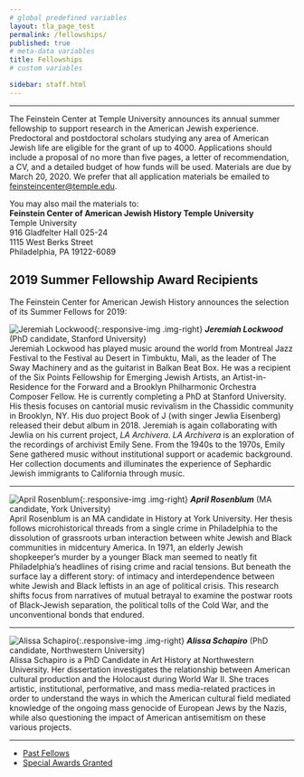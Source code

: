 ```yaml
---
# global predefined variables
layout: tla_page_test
permalink: /fellowships/
published: true
# meta-data variables
title: Fellowships
# custom variables

sidebar: staff.html
---
```

___

The Feinstein Center at Temple University announces its annual summer fellowship to support research in the American Jewish experience. Predoctoral and postdoctoral scholars studying any area of American Jewish life are eligible for the grant of up to  4000. Applications should include a proposal of no more than five pages, a letter of recommendation, a CV, and a detailed budget of how funds will be used.
Materials are due by March 20, 2020. We prefer that all application materials be emailed to [feinsteincenter@temple.edu](mailto:feinsteincenter@temple.edu). 

You may also mail the materials to:<br>
**Feinstein Center of American Jewish History Temple University**<br>
Temple University<br>
916 Gladfelter Hall 025-24<br>
1115 West Berks Street<br>
Philadelphia, PA 19122-6089<br>

## 2019 Summer Fellowship Award Recipients
The Feinstein Center for American Jewish History announces the selection of its Summer Fellows for 2019:

![Jeremiah Lockwood]({{site.baseurl}}/media/resizedjeremiah.png){:.responsive-img .img-right}
**_Jeremiah Lockwood_** (PhD candidate, Stanford University)<br>
Jeremiah Lockwood has played music around the world from Montreal Jazz Festival to the Festival au Desert in Timbuktu, Mali, as the leader of The Sway Machinery and as the guitarist in Balkan Beat Box. He was a recipient of the Six Points Fellowship for Emerging Jewish Artists, an Artist-in-Residence for the Forward and a Brooklyn Philharmonic Orchestra Composer Fellow. He is currently completing a PhD at Stanford University. His thesis focuses on cantorial music revivalism in the Chassidic community in Brooklyn, NY. His duo project Book of J (with singer Jewlia Eisenberg) released their debut album in 2018. Jeremiah is again collaborating with Jewlia on his current project, _LA Archivera_. _LA Archivera_ is an exploration of the recordings of archivist Emily Sene. From the 1940s to the 1970s, Emily Sene gathered music without institutional support or academic background. Her collection documents and illuminates the experience of Sephardic Jewish immigrants to California through music.

___

![April Rosenblum ]({{site.baseurl}}/media/resized2april.png){:.responsive-img .img-right}
**_April Rosenblum_** (MA candidate, York University)<br>
April Rosenblum is an MA candidate in History at York University. Her thesis follows microhistorical threads from a single crime in Philadelphia to the dissolution of grassroots urban interaction between white Jewish and Black communities in midcentury America. In 1971, an elderly Jewish shopkeeper’s murder by a younger Black man seemed to neatly fit Philadelphia’s headlines of rising crime and racial tensions. But beneath the surface lay a different story: of intimacy and interdependence between white Jewish and Black leftists in an age of political crisis. This research shifts focus from narratives of mutual betrayal to examine the postwar roots of Black-Jewish separation, the political tolls of the Cold War, and the unconventional bonds that endured.

___

![ Alissa Schapiro ]({{site.baseurl}}/media/resizedalissa.png){:.responsive-img .img-right}
**_Alissa Schapiro_** (PhD candidate, Northwestern University)<br>
Alissa Schapiro is a PhD Candidate in Art History at Northwestern University. Her dissertation investigates the relationship between American cultural production and the Holocaust during World War II. She traces artistic, institutional, performative, and mass media-related practices in order to understand the ways in which the American cultural field mediated knowledge of the ongoing mass genocide of European Jews by the Nazis, while also questioning the impact of American antisemitism on these various projects.

___

- [Past Fellows](https://liberalarts.temple.edu/sites/liberalarts/files/PAST%20FELLOWS.pdf) 
- [Special Awards Granted](https://drive.google.com/file/d/1Z2sgJHBFwtWcUZ_nBmkTjk3orQXRanaT/view?usp=sharing)

